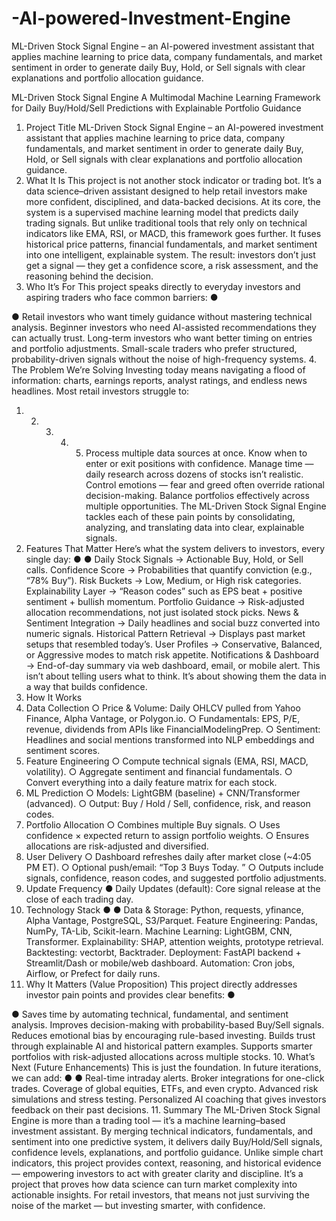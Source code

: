 # -AI-powered-Investment-Engine
ML-Driven Stock Signal Engine – an AI-powered investment assistant that applies machine learning to price data, company fundamentals, and market sentiment in order to generate daily Buy, Hold, or Sell signals with clear explanations and portfolio allocation guidance.

ML-Driven Stock Signal Engine
A Multimodal Machine Learning Framework for Daily Buy/Hold/Sell Predictions with
Explainable Portfolio Guidance
1. Project Title
ML-Driven Stock Signal Engine – an AI-powered investment assistant that applies
machine learning to price data, company fundamentals, and market sentiment in order to
generate daily Buy, Hold, or Sell signals with clear explanations and portfolio allocation
guidance.
2. What It Is
This project is not another stock indicator or trading bot. It’s a data science–driven
assistant designed to help retail investors make more confident, disciplined, and
data-backed decisions.
At its core, the system is a supervised machine learning model that predicts daily trading
signals. But unlike traditional tools that rely only on technical indicators like EMA, RSI, or
MACD, this framework goes further. It fuses historical price patterns, financial
fundamentals, and market sentiment into one intelligent, explainable system.
The result: investors don’t just get a signal — they get a confidence score, a risk
assessment, and the reasoning behind the decision.
3. Who It’s For
This project speaks directly to everyday investors and aspiring traders who face common
barriers:
●

●
Retail investors who want timely guidance without mastering technical analysis.
Beginner investors who need AI-assisted recommendations they can actually trust.
Long-term investors who want better timing on entries and portfolio adjustments.
Small-scale traders who prefer structured, probability-driven signals without the
noise of high-frequency systems.
4. The Problem We’re Solving
Investing today means navigating a flood of information: charts, earnings reports, analyst
ratings, and endless news headlines. Most retail investors struggle to:
1. 2. 3. 4. 5. Process multiple data sources at once.
Know when to enter or exit positions with confidence.
Manage time — daily research across dozens of stocks isn’t realistic.
Control emotions — fear and greed often override rational decision-making.
Balance portfolios effectively across multiple opportunities.
The ML-Driven Stock Signal Engine tackles each of these pain points by consolidating,
analyzing, and translating data into clear, explainable signals.
5. Features That Matter
Here’s what the system delivers to investors, every single day:
●
●
Daily Stock Signals → Actionable Buy, Hold, or Sell calls.
Confidence Score → Probabilities that quantify conviction (e.g.,
“78% Buy”).
Risk Buckets → Low, Medium, or High risk categories.
Explainability Layer →
“Reason codes” such as EPS beat + positive sentiment +
bullish momentum.
Portfolio Guidance → Risk-adjusted allocation recommendations, not just isolated
stock picks.
News & Sentiment Integration → Daily headlines and social buzz converted into
numeric signals.
Historical Pattern Retrieval → Displays past market setups that resembled today’s.
User Profiles → Conservative, Balanced, or Aggressive modes to match risk
appetite.
Notifications & Dashboard → End-of-day summary via web dashboard, email, or
mobile alert.
This isn’t about telling users what to think. It’s about showing them the data in a way that
builds confidence.
6. How It Works
1. Data Collection
○
Price & Volume: Daily OHLCV pulled from Yahoo Finance, Alpha Vantage, or
Polygon.io.
○
Fundamentals: EPS, P/E, revenue, dividends from APIs like
FinancialModelingPrep.
○
Sentiment: Headlines and social mentions transformed into NLP embeddings
and sentiment scores.
2. Feature Engineering
○
Compute technical signals (EMA, RSI, MACD, volatility).
○
Aggregate sentiment and financial fundamentals.
○
Convert everything into a daily feature matrix for each stock.
3. ML Prediction
○
Models: LightGBM (baseline) + CNN/Transformer (advanced).
○
Output: Buy / Hold / Sell, confidence, risk, and reason codes.
4. Portfolio Allocation
○
Combines multiple Buy signals.
○
Uses confidence × expected return to assign portfolio weights.
○
Ensures allocations are risk-adjusted and diversified.
5. User Delivery
○
Dashboard refreshes daily after market close (~4:05 PM ET).
○
Optional push/email: “Top 3 Buys Today.
”
○
Outputs include signals, confidence, reason codes, and suggested portfolio
adjustments.
7. Update Frequency
●
Daily Updates (default): Core signal release at the close of each trading day.
8. Technology Stack
●
●
Data & Storage: Python, requests, yfinance, Alpha Vantage, PostgreSQL,
S3/Parquet.
Feature Engineering: Pandas, NumPy, TA-Lib, Scikit-learn.
Machine Learning: LightGBM, CNN, Transformer.
Explainability: SHAP, attention weights, prototype retrieval.
Backtesting: vectorbt, Backtrader.
Deployment: FastAPI backend + Streamlit/Dash or mobile/web dashboard.
Automation: Cron jobs, Airflow, or Prefect for daily runs.
9. Why It Matters (Value Proposition)
This project directly addresses investor pain points and provides clear benefits:
●

●
Saves time by automating technical, fundamental, and sentiment analysis.
Improves decision-making with probability-based Buy/Sell signals.
Reduces emotional bias by encouraging rule-based investing.
Builds trust through explainable AI and historical pattern examples.
Supports smarter portfolios with risk-adjusted allocations across multiple stocks.
10. What’s Next (Future Enhancements)
This is just the foundation. In future iterations, we can add:
●
●
Real-time intraday alerts.
Broker integrations for one-click trades.
Coverage of global equities, ETFs, and even crypto.
Advanced risk simulations and stress testing.
Personalized AI coaching that gives investors feedback on their past decisions.
11. Summary
The ML-Driven Stock Signal Engine is more than a trading tool — it’s a machine
learning–based investment assistant. By merging technical indicators, fundamentals, and
sentiment into one predictive system, it delivers daily Buy/Hold/Sell signals, confidence
levels, explanations, and portfolio guidance.
Unlike simple chart indicators, this project provides context, reasoning, and historical
evidence — empowering investors to act with greater clarity and discipline.
It’s a project that proves how data science can turn market complexity into actionable
insights. For retail investors, that means not just surviving the noise of the market — but
investing smarter, with confidence.
